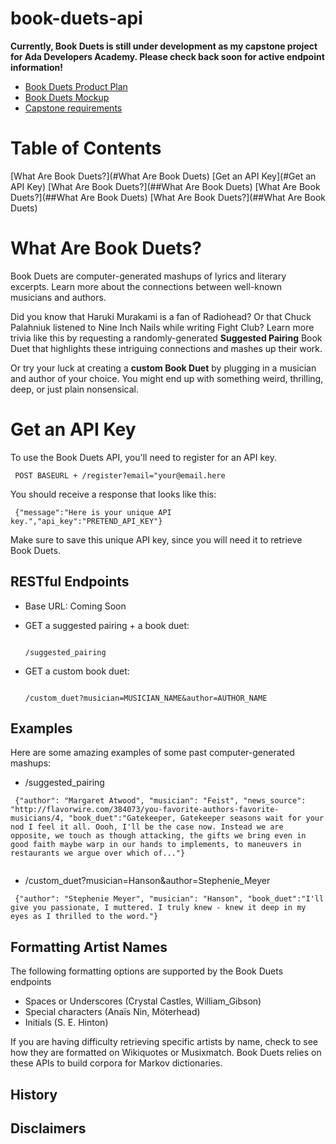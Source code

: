 # book-duets-api

**Currently, Book Duets is still under development as my capstone project for Ada Developers Academy. Please check back soon for active endpoint information!**

- [Book Duets Product Plan](https://github.com/lorainekv/book-duets-api/blob/master/product_plan.md)
- [Book Duets Mockup](https://github.com/lorainekv/book-duets-api/blob/master/bookduets_mockup.pdf)
- [Capstone requirements](https://github.com/Ada-Developers-Academy/daily-curriculum/blob/master/topic_resources/capstone/capstone.md)

Table of Contents
=================
[What Are Book Duets?](#What Are Book Duets)
[Get an API Key](#Get an API Key)
[What Are Book Duets?](##What Are Book Duets)
[What Are Book Duets?](##What Are Book Duets)
[What Are Book Duets?](##What Are Book Duets)

What Are Book Duets?
====================

Book Duets are computer-generated mashups of lyrics and literary excerpts. Learn more about the connections between well-known musicians and authors.

Did you know that Haruki Murakami is a fan of Radiohead? Or that Chuck Palahniuk listened to Nine Inch Nails while writing Fight Club? Learn more trivia like this by requesting a randomly-generated **Suggested Pairing** Book Duet that highlights these intriguing connections and mashes up their work.

Or try your luck at creating a **custom Book Duet** by plugging in a musician and author of your choice. You might end up with something weird, thrilling, deep, or just plain nonsensical.  

Get an API Key
==============

To use the Book Duets API, you'll need to register for an API key.

<pre><code> POST BASEURL + /register?email="your@email.here </code></pre>

You should receive a response that looks like this:

<pre><code> {"message":"Here is your unique API key.","api_key":"PRETEND_API_KEY"} </code></pre>

Make sure to save this unique API key, since you will need it to retrieve Book Duets.

## RESTful Endpoints

  - Base URL: Coming Soon

  - GET a suggested pairing + a book duet: <pre><code> /suggested_pairing </code></pre>

  - GET a custom book duet: <pre><code> /custom_duet?musician=MUSICIAN_NAME&author=AUTHOR_NAME </code></pre>

## Examples

Here are some amazing examples of some past computer-generated mashups:

  - /suggested_pairing

  <pre><code> {"author": "Margaret Atwood", "musician": "Feist", "news_source": "http://flavorwire.com/384073/you-favorite-authors-favorite-musicians/4, "book_duet":"Gatekeeper, Gatekeeper seasons wait for your nod I feel it all. Oooh, I'll be the case now. Instead we are opposite, we touch as though attacking, the gifts we bring even in good faith maybe warp in our hands to implements, to maneuvers in restaurants we argue over which of..."}
   </code></pre>

  - /custom_duet?musician=Hanson&author=Stephenie_Meyer

  <pre><code> {"author": "Stephenie Meyer", "musician": "Hanson", "book_duet":"I'll give you passionate, I muttered. I truly knew - knew it deep in my eyes as I thrilled to the word."} </code></pre>

## Formatting Artist Names

  The following formatting options are supported by the Book Duets endpoints
  - Spaces or Underscores (Crystal Castles, William_Gibson)
  - Special characters (Anaïs Nin, Möterhead)
  - Initials (S. E. Hinton)

  If you are having difficulty retrieving specific artists by name, check to see how they are formatted on Wikiquotes or Musixmatch. Book Duets relies on these APIs to build corpora for Markov dictionaries.

## History

## Disclaimers
